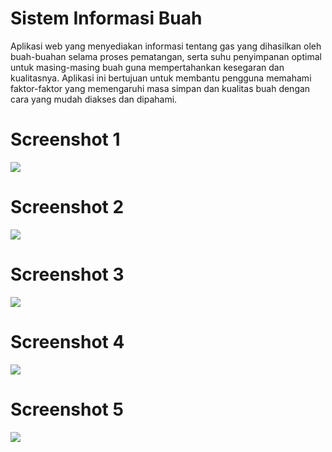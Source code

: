 # Sistem Informasi Buah

Aplikasi web yang menyediakan informasi tentang gas yang dihasilkan oleh buah-buahan selama proses pematangan, serta suhu penyimpanan optimal untuk masing-masing buah guna mempertahankan kesegaran dan kualitasnya. Aplikasi ini bertujuan untuk membantu pengguna memahami faktor-faktor yang memengaruhi masa simpan dan kualitas buah dengan cara yang mudah diakses dan dipahami.

# Screenshot 1
<img src="https://blogger.googleusercontent.com/img/b/R29vZ2xl/AVvXsEiWcoEsjwKgEs67_KnzYasWRqI1OFrctwlD6zKb_HAcHXWulS2g8Y4l_3VGH6sJdKB2vVKpEZ-s-iI-dita_LQyzefPFhKT9Hb-HNv8LE3C8dq4eSjNEHjvjRjJ27JYFthnnL_y2j3ofwlY75yuSBfAS3uKvh-fi2-8TCPxxTIVx7Of3HRWmoOHZuPRDjk/s1600/Screenshot%20%289%29.png">

# Screenshot 2
<img src="https://blogger.googleusercontent.com/img/b/R29vZ2xl/AVvXsEhrBIAVUoJyscR1RYzp-ZAbIZpm7S8J5JNUC2K7Lbu_I8aNj3tqyuASeJoOme29oVxvJl2ocXTl3iHE4TbhyphenhyphenEyEiVmd7A7i7PEeWehW-QpZkkthzGXSVIvBHoVAgZzTzn59CA4pe13Q47Sg-O-VqCWrGzJkaUh9u96xS02lOyQy6WvVNGCUYx9u_GP-6jE/s1600/Screenshot%20%2810%29.png">

# Screenshot 3
<img src="https://blogger.googleusercontent.com/img/b/R29vZ2xl/AVvXsEjDWGZBk2XcFNGIcofqpcMgGusQhVnVGynObXuWbGb8f8Z6I7bx3X8ZhElCWEDwJCGdynLnF25wPeedyIdADxhxfNSMy-BqEXYdjXsgSUvgjI3WkJbQFotXlFRcmUZna9VktEp568LTbEbnVbnxJ7dQNDTQh9h6DDbNAKaK_l0diTbwLB1ZFTkm7Ge8qeo/s1600/Screenshot%20%2811%29.png">

# Screenshot 4
<img src="https://blogger.googleusercontent.com/img/b/R29vZ2xl/AVvXsEiu5rERTyQaQYnB1vEDWhaZbx_G-qMN3kz1EPvNSmRdQtCdRtL8Mp-Zxw4YJ24WqW6ha0jMx9TOWU8gVUfu2VpUR6tsJ35Vrmsq5BEAJ5TGaO5zSFVngF-sgoTmybZRnZ3U1iM6Kc05rDqHipYNPNlA-tdS7pxz7LKMUgjvxxqgABVxIduuCKL1AkKN8xE/s1600/Screenshot%20%2813%29.png">

# Screenshot 5
<img src="https://blogger.googleusercontent.com/img/b/R29vZ2xl/AVvXsEiPFiuYgcAffOq5ONS0HoxNgmtPyTBQR-wGtSnJwb4UUeJGAVBPSH7Q_UPooUWrFq_rgvug-6ZJpLObwnYA9lFOsNlfYVPgBFcBfW5UjL9B6Z54eTjcbQFmTYt9DCzLUc5QyKX3jDPbm5JFzlw5X4Ky0w9h1o46VZw2vQ5oan6bjiwneqHJk9neqjp6X7I/s1600/Screenshot%20%2815%29.png">
